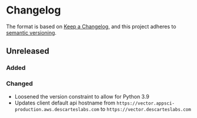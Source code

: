 # Changelog

The format is based on [Keep a Changelog](https://keepachangelog.com/en/1.0.0/), and this project adheres to [semantic versioning](https://semver.org/spec/v2.0.0.html).

## Unreleased

### Added

### Changed

- Loosened the version constraint to allow for Python 3.9
- Updates client default api hostname from `https://vector.appsci-production.aws.descarteslabs.com` to `https://vector.descarteslabs.com`
